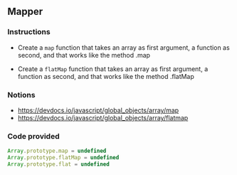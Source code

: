 ## Mapper

### Instructions

- Create a `map` function that takes an array as first argument, a function as second,
and that works like the method .map

- Create a `flatMap` function that takes an array as first argument, a function as second,
and that works like the method .flatMap


### Notions

- https://devdocs.io/javascript/global_objects/array/map
- https://devdocs.io/javascript/global_objects/array/flatmap


### Code provided
```js
Array.prototype.map = undefined
Array.prototype.flatMap = undefined
Array.prototype.flat = undefined
```
